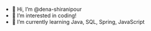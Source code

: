 - 👋 Hi, I’m @dena-shiranipour
- 👀 I’m interested in coding!
- 🌱 I’m currently learning Java, SQL, Spring, JavaScript

<!---
dena-shiranipour/dena-shiranipour is a ✨ special ✨ repository because its `README.md` (this file) appears on your GitHub profile.
You can click the Preview link to take a look at your changes.
--->
